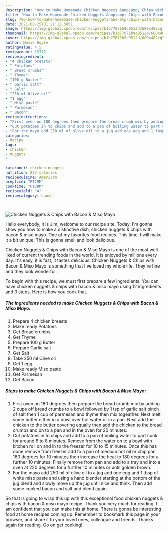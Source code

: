 ```yaml
---
description: "How to Make Homemade Chicken Nuggets &amp;amp; Chips with Bacon &amp;amp; Miso Mayo"
title: "How to Make Homemade Chicken Nuggets &amp;amp; Chips with Bacon &amp;amp; Miso Mayo"
slug: 706-how-to-make-homemade-chicken-nuggets-and-amp-chips-with-bacon-and-amp-miso-mayo
date: 2021-08-25T01:21:12.585Z
image: https://img-global.cpcdn.com/recipes/b1b77071b9c9512d/680x482cq70/chicken-nuggets-chips-with-bacon-miso-mayo-recipe-main-photo.jpg
thumbnail: https://img-global.cpcdn.com/recipes/b1b77071b9c9512d/680x482cq70/chicken-nuggets-chips-with-bacon-miso-mayo-recipe-main-photo.jpg
cover: https://img-global.cpcdn.com/recipes/b1b77071b9c9512d/680x482cq70/chicken-nuggets-chips-with-bacon-miso-mayo-recipe-main-photo.jpg
author: Mamie Doyle
ratingvalue: 4.5
reviewcount: 15772
recipeingredient:
- "4 chicken breasts"
- " Potatoes"
- " Bread crumbs"
- " Thyme"
- "100 g Butter"
- " Garlic salt"
- " Salt"
- "250 ml Olive oil"
- "1 egg"
- " Miso paste"
- " Parmesan"
- " Bacon"
recipeinstructions:
- "First oven on 180 degrees then prepare the bread crumb mix by adding 2 cups off bread crumbs to a bowl followed by 1 tsp of garlic salt pinch of salt then 1 cup of parmesan and thyme then mix togeather. Next melt some butter either in a bowl over hot water or in a pan. Next add the chicken to the butter covering equally then add the chicken to the bread crumbs and on to a pan and in the oven for 20 minutes."
- "Cut potatoes in to chips and add to a pan of boiling water to part cook for around 6 to 8 minutes. Remove from the water on to a bowl with kitchen roll on and in to the freezer for 10 to 15 minutes. Once this has done remove from freezer add to a pan of medium hot oil or chip pan 160 degrees for 10 minutes then increase the heat to 180 degrees for a further 10 minutes. Finally remove from pan and add to a tray and into a oven at 220 degrees for a further 10 minutes or until golden brown."
- "For the mayo add 250 ml of olive oil to a jug add one egg and 1 tbsp of white miso paste and using a hand blender starting at the bottom of the jug blend and slowly move up the jug until nice and think. Then add some cooked bacon and salt and blend again."
categories:
- Recipe
tags:
- chicken
- nuggets
- 

katakunci: chicken nuggets  
nutrition: 273 calories
recipecuisine: American
preptime: "PT29M"
cooktime: "PT39M"
recipeyield: "4"
recipecategory: Lunch

---
```



![Chicken Nuggets &amp; Chips with Bacon &amp; Miso Mayo](https://img-global.cpcdn.com/recipes/b1b77071b9c9512d/680x482cq70/chicken-nuggets-chips-with-bacon-miso-mayo-recipe-main-photo.jpg)

Hello everybody, it is Jim, welcome to our recipe site. Today, I'm gonna show you how to make a distinctive dish, chicken nuggets &amp; chips with bacon &amp; miso mayo. One of my favorites food recipes. This time, I will make it a bit unique. This is gonna smell and look delicious.

Chicken Nuggets &amp; Chips with Bacon &amp; Miso Mayo is one of the most well liked of current trending foods in the world. It is enjoyed by millions every day. It's easy, it is fast, it tastes delicious. Chicken Nuggets &amp; Chips with Bacon &amp; Miso Mayo is something that I've loved my whole life. They're fine and they look wonderful.




To begin with this recipe, we must first prepare a few ingredients. You can have chicken nuggets &amp; chips with bacon &amp; miso mayo using 12 ingredients and 3 steps. Here is how you cook that.

<!--inarticleads1-->

##### The ingredients needed to make Chicken Nuggets &amp; Chips with Bacon &amp; Miso Mayo:

1. Prepare 4 chicken breasts
1. Make ready  Potatoes
1. Get  Bread crumbs
1. Get  Thyme
1. Prepare 100 g Butter
1. Prepare  Garlic salt
1. Get  Salt
1. Take 250 ml Olive oil
1. Get 1 egg
1. Make ready  Miso paste
1. Get  Parmesan
1. Get  Bacon




<!--inarticleads2-->

##### Steps to make Chicken Nuggets &amp; Chips with Bacon &amp; Miso Mayo:

1. First oven on 180 degrees then prepare the bread crumb mix by adding 2 cups off bread crumbs to a bowl followed by 1 tsp of garlic salt pinch of salt then 1 cup of parmesan and thyme then mix togeather. Next melt some butter either in a bowl over hot water or in a pan. Next add the chicken to the butter covering equally then add the chicken to the bread crumbs and on to a pan and in the oven for 20 minutes.
1. Cut potatoes in to chips and add to a pan of boiling water to part cook for around 6 to 8 minutes. Remove from the water on to a bowl with kitchen roll on and in to the freezer for 10 to 15 minutes. Once this has done remove from freezer add to a pan of medium hot oil or chip pan 160 degrees for 10 minutes then increase the heat to 180 degrees for a further 10 minutes. Finally remove from pan and add to a tray and into a oven at 220 degrees for a further 10 minutes or until golden brown.
1. For the mayo add 250 ml of olive oil to a jug add one egg and 1 tbsp of white miso paste and using a hand blender starting at the bottom of the jug blend and slowly move up the jug until nice and think. Then add some cooked bacon and salt and blend again.




So that is going to wrap this up with this exceptional food chicken nuggets &amp; chips with bacon &amp; miso mayo recipe. Thank you very much for reading. I am confident that you can make this at home. There is gonna be interesting food at home recipes coming up. Remember to bookmark this page in your browser, and share it to your loved ones, colleague and friends. Thanks again for reading. Go on get cooking!
